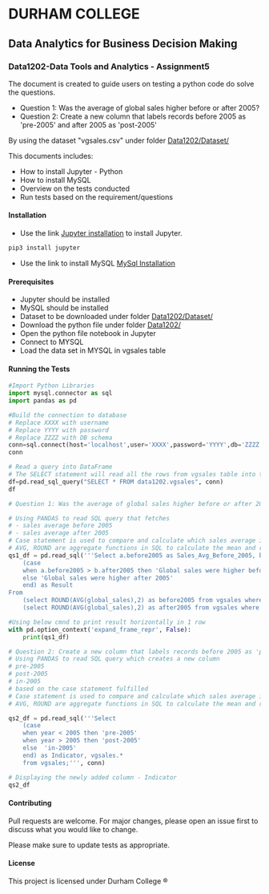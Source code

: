 # DURHAM COLLEGE
## Data Analytics for Business Decision Making
### Data1202-Data Tools and Analytics - Assignment5

The document is created to guide users on testing a python code do solve the questions. 
- Question 1: Was the average of global sales higher before or after 2005?
- Question 2: Create a new column that labels records before 2005 as 'pre-2005' and after 2005 as 'post-2005'

By using the dataset "vgsales.csv" under folder [Data1202/Dataset/](https://github.com/JecinthaThekkodan/Data1202/tree/main/Dataset)

This documents includes:
- How to install Jupyter - Python
- How to install MySQL
- Overview on the tests conducted
- Run tests based on the requirement/questions


#### Installation

- Use the link [Jupyter installation](https://test-jupyter.readthedocs.io/en/latest/install.html) to install Jupyter.

```bash
pip3 install jupyter
```

- Use the link to install MySQL [MySql Installation](https://www.javatpoint.com/how-to-install-mysql)

#### Prerequisites
- Jupyter should be installed
- MySQL should be installed
- Dataset to be downloaded under folder [Data1202/Dataset/](https://github.com/JecinthaThekkodan/Data1202/tree/main/Dataset)
- Download the python file under folder [Data1202/](https://github.com/JecinthaThekkodan/Data1202/tree/main)
- Open the python file notebook in Jupyter
- Connect to MYSQL
- Load the data set in MYSQL in vgsales table

#### Running the Tests

```python
#Import Python Libraries
import mysql.connector as sql
import pandas as pd

#Build the connection to database
# Replace XXXX with username
# Replace YYYY with password
# Replace ZZZZ with DB schema
conn=sql.connect(host='localhost',user='XXXX',password='YYYY',db='ZZZZ')
conn

# Read a query into DataFrame
# The SELECT statement will read all the rows from vgsales table into the dataframe df
df=pd.read_sql_query("SELECT * FROM data1202.vgsales", conn)
df

# Question 1: Was the average of global sales higher before or after 2005?

# Using PANDAS to read SQL query that fetches 
# - sales average before 2005
# - sales average after 2005
# Case statement is used to compare and calculate which sales average is higher
# AVG, ROUND are aggregate functions in SQL to calculate the mean and round upto 2 digits respectively
qs1_df = pd.read_sql('''Select a.before2005 as Sales_Avg_Before_2005, b.after2005 as Sales_Avg_After_2005,
    (case
    when a.before2005 > b.after2005 then 'Global sales were higher before 2005'
    else 'Global sales were higher after 2005'
    end) as Result
From
    (select ROUND(AVG(global_sales),2) as before2005 from vgsales where year < 2005) a,
    (select ROUND(AVG(global_sales),2) as after2005 from vgsales where year > 2005) b''', conn)

#Using below cmnd to print result horizontally in 1 row
with pd.option_context('expand_frame_repr', False):
    print(qs1_df)

# Question 2: Create a new column that labels records before 2005 as 'pre-2005' and after 2005 as 'post-2005'
# Using PANDAS to read SQL query which creates a new column 
# pre-2005
# post-2005
# in-2005
# based on the case statement fulfilled
# Case statement is used to compare and calculate which sales average is higher
# AVG, ROUND are aggregate functions in SQL to calculate the mean and round upto 2 digits respectively

qs2_df = pd.read_sql('''Select
    (case
    when year < 2005 then 'pre-2005'
    when year > 2005 then 'post-2005'
    else  'in-2005'
    end) as Indicator, vgsales.*
    from vgsales;''', conn)

# Displaying the newly added column - Indicator
qs2_df

```

#### Contributing
Pull requests are welcome. For major changes, please open an issue first to discuss what you would like to change.

Please make sure to update tests as appropriate.

#### License
This project is licensed under Durham College ®
